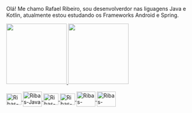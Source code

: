 Olá! Me chamo Rafael Ribeiro, sou desenvolverdor nas liguagens Java e Kotlin, atualmente estou estudando os Frameworks Android e Spring.
<div>
  <a href="https://github.com/RibeiroRibas">
  <img height="160em" src="https://github-readme-stats.vercel.app/api?username=ribeiroribas&show_icons=true&theme=dark&include_all_commits=true&count_private=true"/>
  <img height="160em" src="https://github-readme-stats.vercel.app/api/top-langs/?username=ribeiroribas&layout=compact&langs_count=7&theme=dark"/>
</div>
<div style="display: inline_block"><br>
  <img align="center" alt="Ribas-Kotlin" height="30" width="40" src="https://cdn.jsdelivr.net/gh/devicons/devicon/icons/kotlin/kotlin-original.svg">
  <img align="center" alt="Ribas-Java" height="40" width="50" src="https://cdn.jsdelivr.net/gh/devicons/devicon/icons/java/java-original-wordmark.svg">
  <img align="center" alt="Ribas-AndroidStudio" height="30" width="40" src="https://cdn.jsdelivr.net/gh/devicons/devicon/icons/androidstudio/androidstudio-original.svg">
  <img align="center" alt="Ribas-Android" height="30" width="40" src="https://cdn.jsdelivr.net/gh/devicons/devicon/icons/android/android-original-wordmark.svg">
  <img align="center" alt="Ribas-Spring" height="40" width="50" src="https://cdn.jsdelivr.net/gh/devicons/devicon/icons/spring/spring-original-wordmark.svg">
  <img align="center" alt="Ribas-Docker" height="40" width="50" src="https://cdn.jsdelivr.net/gh/devicons/devicon/icons/docker/docker-original.svg">
</div>
